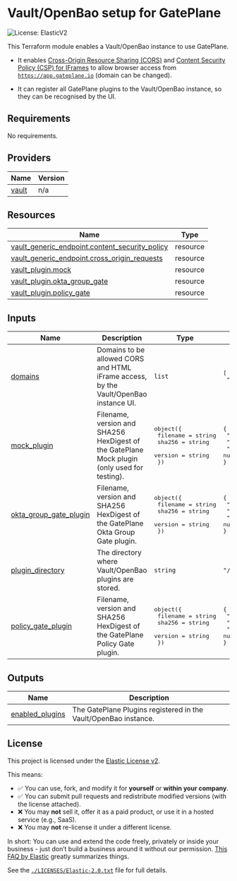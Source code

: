 # Vault/OpenBao setup for GatePlane
![License: ElasticV2](https://img.shields.io/badge/ElasticV2-green?style=flat-square&label=license&cacheSeconds=3600&link=https%3A%2F%2Fwww.elastic.co%2Flicensing%2Felastic-license)

This Terraform module enables a Vault/OpenBao instance to use GatePlane.

* It enables [Cross-Origin Resource Sharing (CORS)](https://developer.mozilla.org/en-US/docs/Web/HTTP/Guides/CORS)
and [Content Security Policy (CSP) for IFrames](https://developer.mozilla.org/en-US/docs/Web/HTTP/Reference/Headers/Content-Security-Policy/frame-ancestors)
to allow browser access from [`https://app.gateplane.io`](https://app.gateplane.io) (domain can be changed).

* It can register all GatePlane plugins to the Vault/OpenBao instance, so they can be recognised by the UI.


## Requirements

No requirements.

## Providers

| Name | Version |
|------|---------|
| <a name="provider_vault"></a> [vault](#provider\_vault) | n/a |

## Resources

| Name | Type |
|------|------|
| [vault_generic_endpoint.content_security_policy](https://registry.terraform.io/providers/hashicorp/vault/latest/docs/resources/generic_endpoint) | resource |
| [vault_generic_endpoint.cross_origin_requests](https://registry.terraform.io/providers/hashicorp/vault/latest/docs/resources/generic_endpoint) | resource |
| [vault_plugin.mock](https://registry.terraform.io/providers/hashicorp/vault/latest/docs/resources/plugin) | resource |
| [vault_plugin.okta_group_gate](https://registry.terraform.io/providers/hashicorp/vault/latest/docs/resources/plugin) | resource |
| [vault_plugin.policy_gate](https://registry.terraform.io/providers/hashicorp/vault/latest/docs/resources/plugin) | resource |

## Inputs

| Name | Description | Type | Default | Required |
|------|-------------|------|---------|:--------:|
| <a name="input_domains"></a> [domains](#input\_domains) | Domains to be allowed CORS and HTML iFrame access, by the Vault/OpenBao instance UI. | `list` | <pre>[<br/>  "https://app.gateplane.io"<br/>]</pre> | no |
| <a name="input_mock_plugin"></a> [mock\_plugin](#input\_mock\_plugin) | Filename, version and SHA256 HexDigest of the GatePlane Mock plugin (only used for testing). | <pre>object({<br/>    filename = string<br/>    sha256   = string<br/>    version  = string<br/>  })</pre> | <pre>{<br/>  "filename": null,<br/>  "sha256": null,<br/>  "version": null<br/>}</pre> | no |
| <a name="input_okta_group_gate_plugin"></a> [okta\_group\_gate\_plugin](#input\_okta\_group\_gate\_plugin) | Filename, version and SHA256 HexDigest of the GatePlane Okta Group Gate plugin. | <pre>object({<br/>    filename = string<br/>    sha256   = string<br/>    version  = string<br/>  })</pre> | <pre>{<br/>  "filename": null,<br/>  "sha256": null,<br/>  "version": null<br/>}</pre> | no |
| <a name="input_plugin_directory"></a> [plugin\_directory](#input\_plugin\_directory) | The directory where Vault/OpenBao plugins are stored. | `string` | `"/usr/local/libexec/vault/"` | no |
| <a name="input_policy_gate_plugin"></a> [policy\_gate\_plugin](#input\_policy\_gate\_plugin) | Filename, version and SHA256 HexDigest of the GatePlane Policy Gate plugin. | <pre>object({<br/>    filename = string<br/>    sha256   = string<br/>    version  = string<br/>  })</pre> | <pre>{<br/>  "filename": null,<br/>  "sha256": null,<br/>  "version": null<br/>}</pre> | no |

## Outputs

| Name | Description |
|------|-------------|
| <a name="output_enabled_plugins"></a> [enabled\_plugins](#output\_enabled\_plugins) | The GatePlane Plugins registered in the Vault/OpenBao instance. |


## License

This project is licensed under the [Elastic License v2](https://www.elastic.co/licensing/elastic-license).

This means:

- ✅ You can use, fork, and modify it for **yourself** or **within your company**.
- ✅ You can submit pull requests and redistribute modified versions (with the license attached).
- ❌ You may **not** sell it, offer it as a paid product, or use it in a hosted service (e.g., SaaS).
- ❌ You may **not** re-license it under a different license.

In short: You can use and extend the code freely, privately or inside your business - just don’t build a business around it without our permission.
[This FAQ by Elastic](https://www.elastic.co/licensing/elastic-license/faq) greatly summarizes things.

See the [`./LICENSES/Elastic-2.0.txt`](./LICENSES/Elastic-2.0.txt) file for full details.
